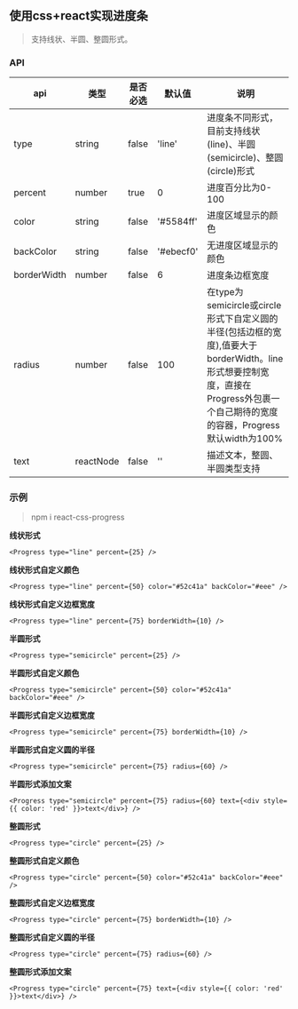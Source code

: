 ## 使用css+react实现进度条
> 支持线状、半圆、整圆形式。

### API

| api | 类型 | 是否必选 | 默认值 | 说明 |
| --- | --- | --- | --- | --- |
| type | string | false | 'line' | 进度条不同形式，目前支持线状(line)、半圆(semicircle)、整圆(circle)形式 |
| percent | number | true | 0 | 进度百分比为0-100 |
| color | string | false | '#5584ff' | 进度区域显示的颜色 |
| backColor | string | false | '#ebecf0' | 无进度区域显示的颜色 | 
| borderWidth | number | false | 6 | 进度条边框宽度 | 
| radius | number | false | 100 | 在type为semicircle或circle形式下自定义圆的半径(包括边框的宽度),值要大于borderWidth。line形式想要控制宽度，直接在Progress外包裹一个自己期待的宽度的容器，Progress默认width为100% | 
| text | reactNode | false | '' | 描述文本，整圆、半圆类型支持 | 

### 示例
> npm i react-css-progress

**线状形式**
```
<Progress type="line" percent={25} />
```
**线状形式自定义颜色**
```
<Progress type="line" percent={50} color="#52c41a" backColor="#eee" />
```
**线状形式自定义边框宽度**
```
<Progress type="line" percent={75} borderWidth={10} />
```
**半圆形式**
```
<Progress type="semicircle" percent={25} />
```
**半圆形式自定义颜色**
```
<Progress type="semicircle" percent={50} color="#52c41a" backColor="#eee" />
```
**半圆形式自定义边框宽度**
```
<Progress type="semicircle" percent={75} borderWidth={10} />
```
**半圆形式自定义圆的半径**
```
<Progress type="semicircle" percent={75} radius={60} />
```
**半圆形式添加文案**
```
<Progress type="semicircle" percent={75} radius={60} text={<div style={{ color: 'red' }}>text</div>} />
```
**整圆形式**
```
<Progress type="circle" percent={25} />
```
**整圆形式自定义颜色**
```
<Progress type="circle" percent={50} color="#52c41a" backColor="#eee" />
```
**整圆形式自定义边框宽度**
```
<Progress type="circle" percent={75} borderWidth={10} />
```
**整圆形式自定义圆的半径**
```
<Progress type="circle" percent={75} radius={60} />
```
**整圆形式添加文案**
```
<Progress type="circle" percent={75} text={<div style={{ color: 'red' }}>text</div>} />
```

